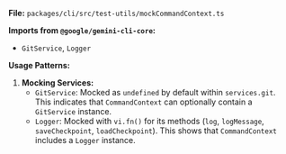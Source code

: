**File:** `packages/cli/src/test-utils/mockCommandContext.ts`

**Imports from `@google/gemini-cli-core`:**
- `GitService`, `Logger`

**Usage Patterns:**
1.  **Mocking Services:**
    *   `GitService`: Mocked as `undefined` by default within `services.git`. This indicates that `CommandContext` can optionally contain a `GitService` instance.
    *   `Logger`: Mocked with `vi.fn()` for its methods (`log`, `logMessage`, `saveCheckpoint`, `loadCheckpoint`). This shows that `CommandContext` includes a `Logger` instance.
